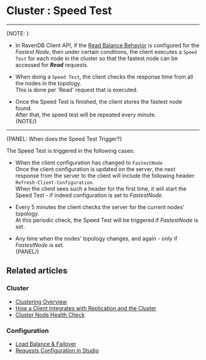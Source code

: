 ﻿# Cluster : Speed Test
---

{NOTE: }

* In RavenDB Client API, if the [Read Balance Behavior](../../client-api/configuration/load-balance-and-failover) is configured for the _Fastest Node_, 
  then under certain conditions, the client executes a `Speed Test` for each node in the cluster so that the fastest node can be accessed for ***Read*** requests.  

* When doing a `Speed Test`, the client checks the response time from all the nodes in the topology.  
  This is done per 'Read' request that is executed.  

* Once the Speed Test is finished, the client stores the fastest node found.  
  After that, the speed test will be repeated every minute.  
{NOTE/}

---

{PANEL: When does the Speed Test Trigger?}

The Speed Test is triggered in the following cases:

* When the client configuration has changed to `FastestNode`  
  Once the client configuration is updated on the server, the next response from the server to the client will include the following header: `Refresh-Client-Configuration`.  
  When the client sees such a header for the first time, it will start the Speed Test - if indeed configuration is set to _FastestNode_.  

* Every 5 minutes the client checks the server for the current nodes' topology.  
   At this periodic check, the Speed Test will be triggered if _FastestNode_ is set.  

* Any time when the nodes' topology changes, and again - only if _FastestNode_ is set.  
{PANEL/}

## Related articles

### Cluster

- [Clustering Overview](../../server/clustering/overview)
- [How a Client Integrates with Replication and the Cluster](../../client-api/cluster/how-client-integrates-with-replication-and-cluster)
- [Cluster Node Health Check](../../client-api/cluster/health-check)

### Configuration

- [Load Balance & Failover](../../client-api/configuration/load-balance-and-failover)
- [Requests Configuration in Studio](../../studio/server/client-configuration)
